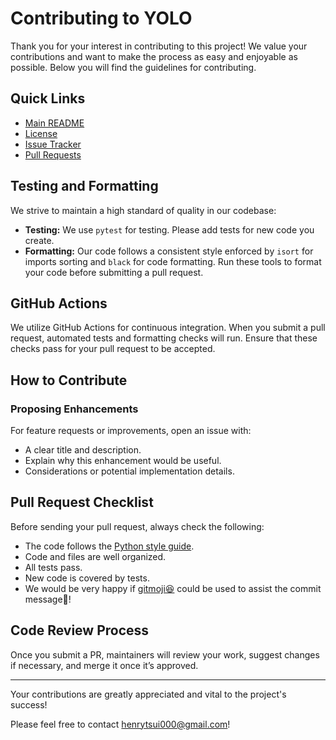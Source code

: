 # Contributing to YOLO

Thank you for your interest in contributing to this project! We value your contributions and want to make the process as easy and enjoyable as possible. Below you will find the guidelines for contributing.

## Quick Links
- [Main README](../README.md)
- [License](../LICENSE)
- [Issue Tracker](https://github.com/WongKinYiu/yolov9mit/issues)
- [Pull Requests](https://github.com/WongKinYiu/yolov9mit/pulls)

## Testing and Formatting
We strive to maintain a high standard of quality in our codebase:
- **Testing:** We use `pytest` for testing. Please add tests for new code you create.
- **Formatting:** Our code follows a consistent style enforced by `isort` for imports sorting and `black` for code formatting. Run these tools to format your code before submitting a pull request.

## GitHub Actions
We utilize GitHub Actions for continuous integration. When you submit a pull request, automated tests and formatting checks will run. Ensure that these checks pass for your pull request to be accepted.

## How to Contribute

### Proposing Enhancements
For feature requests or improvements, open an issue with:
- A clear title and description.
- Explain why this enhancement would be useful.
- Considerations or potential implementation details.

## Pull Request Checklist
Before sending your pull request, always check the following:
- The code follows the [Python style guide](https://www.python.org/dev/peps/pep-0008/).
- Code and files are well organized.
- All tests pass.
- New code is covered by tests.
- We would be very happy if [gitmoji😆](https://www.npmjs.com/package/gitmoji-cli) could be used to assist the commit message💬!

## Code Review Process
Once you submit a PR, maintainers will review your work, suggest changes if necessary, and merge it once it’s approved.

---

Your contributions are greatly appreciated and vital to the project's success!

Please feel free to contact [henrytsui000@gmail.com](mailto:henrytsui000@gmail.com)!


